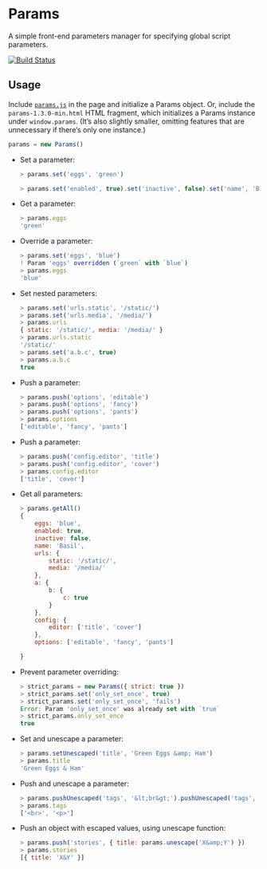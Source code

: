 Params
======

A simple front-end parameters manager for specifying global script parameters.

[![Build Status](https://travis-ci.org/marquee/params.png?branch=v1.3.0)](https://travis-ci.org/marquee/params)

## Usage

Include [`params.js`](https://github.com/droptype/params/releases/tag/v1.3.0)
in the page and initialize a Params object. Or, include the
`params-1.3.0-min.html` HTML fragment, which initializes a Params instance
under `window.params`. (It’s also slightly smaller, omitting features that
are unnecessary if there‘s only one instance.)

```javascript
params = new Params()
```

*   Set a parameter:

    ```javascript
    > params.set('eggs', 'green')
    ```

    ```javascript
    > params.set('enabled', true).set('inactive', false).set('name', 'Basil')
    ```

*   Get a parameter:

    ```javascript
    > params.eggs
    'green'
    ```

*   Override a parameter:

    ```javascript
    > params.set('eggs', 'blue')
    ! Param 'eggs' overridden (`green` with `blue`)
    > params.eggs
    'blue'
    ```

*   Set nested parameters:

    ```javascript
    > params.set('urls.static', '/static/')
    > params.set('urls.media', '/media/')
    > params.urls
    { static: '/static/', media: '/media/' }
    > params.urls.static
    '/static/'
    > params.set('a.b.c', true)
    > params.a.b.c
    true
    ```

*   Push a parameter:

    ```javascript
    > params.push('options', 'editable')
    > params.push('options', 'fancy')
    > params.push('options', 'pants')
    > params.options
    ['editable', 'fancy', 'pants']
    ```

*   Push a parameter:

    ```javascript
    > params.push('config.editor', 'title')
    > params.push('config.editor', 'cover')
    > params.config.editor
    ['title', 'cover']
    ```

*   Get all parameters:

    ```javascript
    > params.getAll()
    {
        eggs: 'blue',
        enabled: true,
        inactive: false,
        name: 'Basil',
        urls: {
            static: '/static/',
            media: '/media/'
        },
        a: {
            b: {
                c: true
            }
        },
        config: {
            editor: ['title', 'cover']
        },
        options: ['editable', 'fancy', 'pants']

    }
    ```

*   Prevent parameter overriding:

    ```javascript
    > strict_params = new Params({ strict: true })
    > strict_params.set('only_set_once', true)
    > strict_params.set('only_set_once', 'fails')
    Error: Param 'only_set_once' was already set with `true`
    > strict_params.only_set_once
    true
    ```

*   Set and unescape a parameter:

    ```javascript
    > params.setUnescaped('title', 'Green Eggs &amp; Ham')
    > params.title
    'Green Eggs & Ham'
    ```

*   Push and unescape a parameter:

    ```javascript
    > params.pushUnescaped('tags', '&lt;br&gt;').pushUnescaped('tags', '&lt;p&gt;')
    > params.tags
    ['<br>', '<p>']
    ```

*   Push an object with escaped values, using unescape function:

    ```javascript
    > params.push('stories', { title: params.unescape('X&amp;Y') })
    > params.stories
    [{ title: 'X&Y' }]